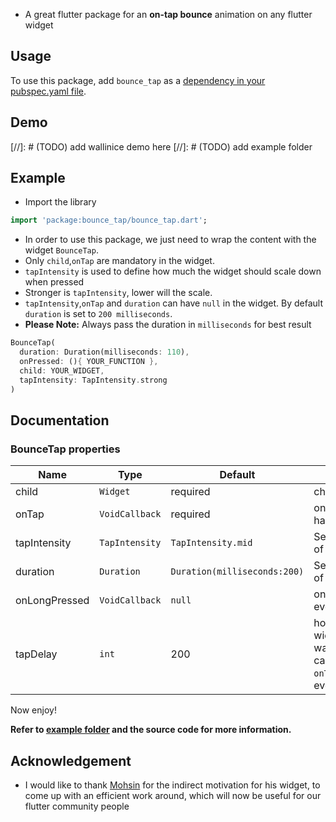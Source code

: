 
- A great flutter package for an **on-tap bounce** animation on any flutter widget


    
## Usage

To use this package, add `bounce_tap` as a [dependency in your pubspec.yaml file](https://flutter.dev/docs/development/packages-and-plugins/using-packages).

## Demo

[//]: # (TODO) add wallinice demo here
[//]: # (TODO) add example folder

## Example

- Import the library

```dart
import 'package:bounce_tap/bounce_tap.dart';
```

- In order to use this package, we just need to wrap the content with the widget `BounceTap`.
- Only `child`,`onTap` are mandatory in the widget.
- `tapIntensity` is used to define how much the widget should scale down when pressed
- Stronger is `tapIntensity`, lower will the scale.
- `tapIntensity`,`onTap` and `duration` can have `null` in the widget. By default `duration` is set to `200 milliseconds`.
- **Please Note:** Always pass the duration in `milliseconds` for best result

```dart
BounceTap(
  duration: Duration(milliseconds: 110),
  onPressed: (){ YOUR_FUNCTION },
  child: YOUR_WIDGET,
  tapIntensity: TapIntensity.strong
)
```

## Documentation

### BounceTap properties

| Name              | Type                     |  Default | Description |
|-------------------|--------------------------|---|--|
| child              | `Widget`                   | required|child widget |
| onTap            | `VoidCallback`                 | required | onTap event handler |
| tapIntensity    | `TapIntensity`                  | `TapIntensity.mid`| Set the intensity of the tap |
| duration         | `Duration`              | `Duration(milliseconds:200)`  | Set the text style of your carousel|
| onLongPressed | `VoidCallback` |`null` | onLongPress event handler|
| tapDelay     | `int`                   |200 | how long the widget should wait before calling the `onTap`/`onLongPress` events handlers|


Now enjoy!

**Refer to [example folder](example/README.md) and the source code for more information.**

## Acknowledgement

- I would like to thank [Mohsin](https://github.com/mohsin2596) for the indirect motivation for his widget, to come up with an efficient work around, which will now be useful for our flutter community people
